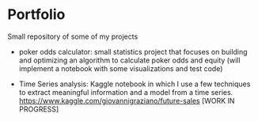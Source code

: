 # Portfolio
Small repository of some of my projects
- poker odds calculator: small statistics project that focuses on building and optimizing an algorithm to calculate poker odds and equity (will implement a notebook with some visualizations and test code)

- Time Series analysis: Kaggle notebook in which I use a few techniques to extract meaningful information and a model from a time series. https://www.kaggle.com/giovannigraziano/future-sales   \[WORK IN PROGRESS\]
